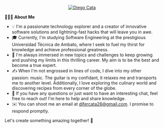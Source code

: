 <p align="center">
  <a href="https://github.com/DenverCoder1">
<img src="https://media.giphy.com/media/v1.Y2lkPTc5MGI3NjExenV2dWlzZzQyYm4weXBjYTlsN2k3cmN2eTJraHF6aDM0aGpsY2xidiZlcD12MV9pbnRlcm5hbF9naWZfYnlfaWQmY3Q9Zw/XGU6miMlCx7jLH5Ynr/giphy.gif" alt="Diego Cata" /></a>
</p>


👨🏻‍💻 **About Me**

- 💡 I'm a passionate technology explorer and a creator of innovative software solutions and lightning-fast hacks that will leave you in awe.
- 🎓 Currently, I'm studying Software Engineering at the prestigious Universidad Técnica de Ambato, where I seek to fuel my thirst for knowledge and achieve professional greatness.
- 🌱 I'm always immersed in new topics and challenges to keep growing and pushing my limits in this thrilling career. My aim is to be the best and become a true expert.
- ✍️ When I'm not engrossed in lines of code, I dive into my other passion: music. The guitar is my confidant, it relaxes me and transports me to another level. Additionally, I love exploring the culinary world and discovering recipes from every corner of the globe.
- 💬 If you have any questions or just want to have an interesting chat, feel free to reach out! I'm here to help and share knowledge.
- ✉️ You can shoot me an email at difercata26@gmail.com. I promise to respond promptly.

Let's create something amazing together! 🚀
